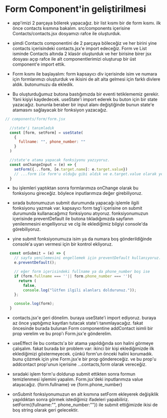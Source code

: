# Form Component'in geliştirilmesi

- app'imizi 2 parçaya bölerek yapacağız. bir list kısmı bir de form kısmı. ilk önce contacts kısmına bakalım. src/components içerisine Contacts/contacts.jsx dosyamızı rafce ile oluşturduk.

- şimdi Contacts componentini de 2 parçaya böleceğiz ve her birini yine contacts içerisindeki contacts.jsx'e import edeceğiz. Form ve List isminde Contacts altında 2 klasör oluşturduk ve her birisine birer jsx dosyası açıp rafce ile alt componentlerimizi oluşturup bir üst component'e import ettik.

- Form kısmı ile başlayalım: form kapsayıcı div içerisinde isim ve numara için formlarımızı oluşturduk ve ikisini de alt alta gelmesi için farklı divlere aldık. butonumuzu da ekledik.
- Bu oluşturduğumuz butona bastığımızda bir eventi tetiklememiz gerekir. Yani kişiyi kaydedecek. useState'i import ederek bu buton için bir state yazacağız. bununla beraber bir input alanı değiştiğinde bunun state'e atamasını sağlayacak bir fonksiyon yazacağız.

```jsx
// components/form/form.jsx

  //state'i tanımladık
  const [form, setForm] = useState(
    { 
      fullname: "", phone_number: ""
    }
  )

  //state'e atama yapacak fonksiyonu yazıyoruz.
  const onChangeInput = (e) => {
    setForm({...form, [e.target.name]: e.target.value})
    // ...form ile form'u olduğu gibi aldık ve e.target.value olarak yeni değer atadık.
  }
```

- bu işlemleri yaptıktan sonra formlarımıza onChange olarak bu fonksiyonu gireceğiz. böylece inputlarımıza değer girebiliyoruz. 

- sırada butonumuzun submit durumunda yapacağı işlemle ilgili fonksiyonu yazmak var. kapsayıcı form tag'i içerisine on submit durumunda kullanacağımız fonksiyonu atıyoruz. fonksiyonumuzun içerisinde preventDefault ile butona tıkladığımızda sayfanın yenilenmesini engelliyoruz ve clg ile eklediğimiz bilgiyi console'da görebiliyoruz.

- yine submit fonksiyonumuza isim ya da numara boş gönderildiğinde console'a uyarı vermesi için bir kontrol ekliyoruz.

```jsx
  const onSubmit = (e) => {
    // sayfa yenilemesini engellemek için preventDefault kullanıyoruz.
    e.preventDefault();

    // eğer form içerisindeki fullname ya da phone_number boş ise 
    if (form.fullname === ''|| form.phone_number === ''){
      return (
        false, 
        console.log("lütfen ilgili alanları doldurunuz."));
    };

    console.log(form);
  }
```

- contacts.jsx'e geri dönelim. buraya useState'i import ediyoruz. buraya az önce yaptığımız kayıtları tutacak state'i tanımlayacağız. fakat öncesinde burada bulunan Form componentine addContact isimli bir prop verelim ve bu prop'ı Form.jsx'e gönderelim.

- useEffect ile bu contacts'a bir atama yapıldığında son halini görmeye çalışalım. fakat burada bir problem var: ikinci bir kişi eklediğimizde ilk eklediğimizi göstermeyecek. çünkü form'un önceki halini korumadık. bunu çözmek için yine Form.jsx'e bir prop göndereceğiz. ve bu prop'u addcontact prop'unun içerisine ...contacts,form olarak vereceğiz.

- sıradaki işlem form'u doldurup submit ettikten sonra formun temizlenmesi işlemini yapalım. Form.jsx'deki inputlarımıza value atayacağız. {form.fullname} ve {form.phone_number}

- onSubmit fonksiyonumuzun en alt kısmına setForm ekleyerek değişiklik yapıldıktan sonra görmek istediğimiz ifadeleri yapabiliriz. setForm({fullname:"", phone_number:""}) ile submit ettiğimizde ikisi de boş string olarak geri gelecektir.






















